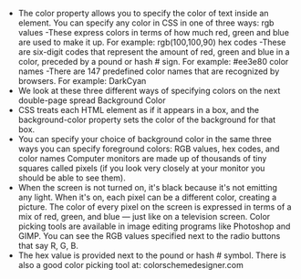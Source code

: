 - The color property allows you to specify the color of text inside
an element. You can specify any
color in CSS in one of three ways:
rgb values
-These express colors in terms
of how much red, green and
blue are used to make it up. For
example: rgb(100,100,90)
 hex codes
 -These are six-digit codes that
represent the amount of red,
green and blue in a color,
preceded by a pound or hash #
sign. For example: #ee3e80
color names
-There are 147 predefined color
names that are recognized
by browsers. For example:
DarkCyan
- We look at these three different
ways of specifying colors on the
next double-page spread
Background Color
- CSS treats each HTML element
as if it appears in a box, and the
background-color property
sets the color of the background
for that box.
- You can specify your choice of
background color in the same
three ways you can specify
foreground colors: RGB values,
hex codes, and color names
Computer monitors are made
up of thousands of tiny squares
called pixels (if you look very
closely at your monitor you
should be able to see them).
- When the screen is not turned
on, it's black because it's not
emitting any light. When it's
on, each pixel can be a different
color, creating a picture.
The color of every pixel on the
screen is expressed in terms of
a mix of red, green, and blue —
just like on a television screen.
Color picking tools are available
in image editing programs like
Photoshop and GIMP. You can
see the RGB values specified
next to the radio buttons that
say R, G, B.
- The hex value is provided
next to the pound or hash
\# symbol. There is also a
good color picking tool at:
colorschemedesigner.com
